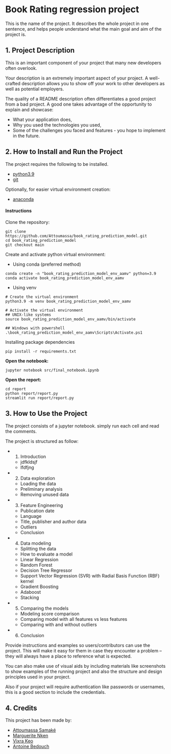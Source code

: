# Book Rating regression project 

This is the name of the project. It describes the whole project in one sentence, and helps people understand what the main goal and aim of the project is.

## 1. Project Description

This is an important component of your project that many new developers often overlook.

Your description is an extremely important aspect of your project. A well-crafted description allows you to show off your work to other developers as well as potential employers.

The quality of a README description often differentiates a good project from a bad project. A good one takes advantage of the opportunity to explain and showcase:

- What your application does,
- Why you used the technologies you used,
- Some of the challenges you faced and features - you hope to implement in the future.

## 2. How to Install and Run the Project


The project requires the following to be installed. 
- [python3.9](https://www.python.org/downloads/)
- [git](https://git-scm.com/)

Optionally, for easier virtual environment creation:
- [anaconda](https://www.anaconda.com/)

#### Instructions

Clone the repository:
```shell
git clone https://github.com/Attoumassa/book_rating_prediction_model.git
cd book_rating_prediction_model
git checkout main
```

Create and activate python virtual environment:

- Using conda (preferred method)
```shell
conda create -n "book_rating_prediction_model_env_aamv" python=3.9
conda activate book_rating_prediction_model_env_aamv
```

- Using venv
```shell
# Create the virtual environment
python3.9 -m venv book_rating_prediction_model_env_aamv

# Activate the virtual environment
## UNIX-like systems
source book_rating_prediction_model_env_aamv/bin/activate

## Windows with powershell
.\book_rating_prediction_model_env_aamv\Scripts\Activate.ps1
```

Installing package dependencies
```shell
pip install -r requirements.txt
```

**Open the notebook:**

```shell
jupyter notebook src/final_notebook.ipynb
```

**Open the report:**

```shell
cd report
python report/report.py
streamlit run report/report.py
```



## 3. How to Use the Project

The project consists of a jupyter notebook. simply run each cell and read the comments. 

The project is structured as follow:
- 1. Introduction
    - jdfkldsjf
    - lfdfjng
- 2. Data exploration
    - Loading the data
    - Preliminary analysis
    - Removing unused data
- 3. Feature Engineering
    - Publication date
    - Language
    - Title, publisher and author data
    - Outliers
    - Conclusion
- 4. Data modeling
    - Splitting the data
    - How to evaluate a model
    - Linear Regression
    - Random Forest
    - Decision Tree Regressor
    - Support Vector Regression (SVR) with Radial Basis Function (RBF) kernel
    - Gradient Boosting
    - Adaboost
    - Stacking
- 5. Comparing the models
    - Modeling score comparison
    - Comparing model with all features vs less features
    - Comparing with and without outliers
- 6. Conclusion

Provide instructions and examples so users/contributors can use the project. This will make it easy for them in case they encounter a problem – they will always have a place to reference what is expected.

You can also make use of visual aids by including materials like screenshots to show examples of the running project and also the structure and design principles used in your project.

Also if your project will require authentication like passwords or usernames, this is a good section to include the credentials.

## 4. Credits

This project has been made by:
- [Attoumassa Samaké](https://github.com/Attoumassa)
- [Marguerite Nken](https://github.com/marguerite-nken)
- [Vixra Keo](https://github.com/Vixk2021)
- [Antoine Bedouch](https://github.com/Antoine-bdc)